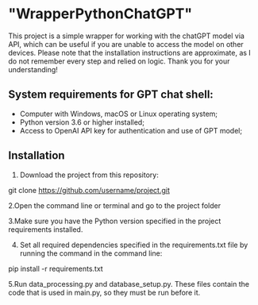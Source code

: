 # "WrapperPythonChatGPT"

This project is a simple wrapper for working with the chatGPT model via API, which can be useful if you are unable to access the model on other devices. Please note that the installation instructions are approximate, as I do not remember every step and relied on logic. Thank you for your understanding!

## System requirements for GPT chat shell:

- Computer with Windows, macOS or Linux operating system;
- Python version 3.6 or higher installed;
- Access to OpenAI API key for authentication and use of GPT model;

## Installation

1. Download the project from this repository:


git clone https://github.com/username/project.git


2.Open the command line or terminal and go to the project folder

3.Make sure you have the Python version specified in the project requirements installed.

4. Set all required dependencies specified in the requirements.txt file by running the command in the command line:


pip install -r requirements.txt


5.Run data_processing.py and database_setup.py. These files contain the code that is used in main.py, so they must be run before it.
